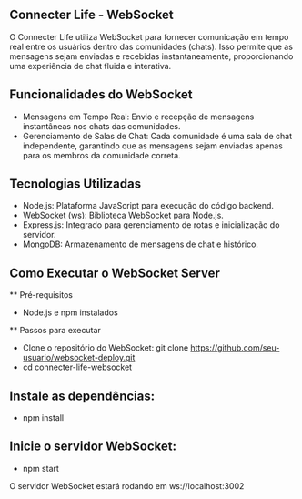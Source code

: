 ## Connecter Life - WebSocket

O Connecter Life utiliza WebSocket para fornecer comunicação em tempo real entre os usuários dentro das comunidades (chats). Isso permite que as mensagens sejam enviadas e recebidas instantaneamente, proporcionando uma experiência de chat fluida e interativa.

## Funcionalidades do WebSocket
  - Mensagens em Tempo Real: Envio e recepção de mensagens instantâneas nos chats das comunidades.
  - Gerenciamento de Salas de Chat: Cada comunidade é uma sala de chat independente, garantindo que as mensagens sejam enviadas apenas para os membros da comunidade correta.
  
## Tecnologias Utilizadas
  - Node.js: Plataforma JavaScript para execução do código backend.
  - WebSocket (ws): Biblioteca WebSocket para Node.js.
  - Express.js: Integrado para gerenciamento de rotas e inicialização do servidor.
  - MongoDB: Armazenamento de mensagens de chat e histórico.
  
## Como Executar o WebSocket Server

** Pré-requisitos
  - Node.js e npm instalados

** Passos para executar
   - Clone o repositório do WebSocket: git clone https://github.com/seu-usuario/websocket-deploy.git
   - cd connecter-life-websocket

## Instale as dependências:
  - npm install

## Inicie o servidor WebSocket:
  - npm start
  
O servidor WebSocket estará rodando em ws://localhost:3002
